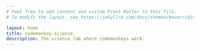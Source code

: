 ```yaml
---
# Feel free to add content and custom Front Matter to this file.
# To modify the layout, see https://jekyllrb.com/docs/themes/#overriding-theme-defaults

layout: home
title: codemonkey.science
description: The science lab where codemonkeys work.
---
```

&nbsp;